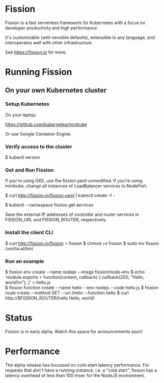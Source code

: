 Fission
=======

Fission is a fast serverless framework for Kubernetes with a focus on
developer productivity and high performance.

It's customizable (with sensible defaults), extensible to any
language, and interoperates well with other infrastructure.

See https://fission.io for more.


Running Fission
===============

On your own Kubernetes cluster
------------------------------

### Setup Kubernetes

On your laptop:

  https://github.com/kubernetes/minikube

Or use Google Container Engine.

### Verify access to the cluster

  $ kubectl version

### Get and Run Fission

If you're using GKE, use the fission.yaml unmodified.  If you're using
minikube, change all instances of LoadBalancer services to NodePort.


  $ curl http://fission.io/fission.yaml | kubectl create -f -

  $ kubectl --namespace fission get services

Save the external IP addresses of controller and router services in
FISSION_URL and FISSION_ROUTER, respectively.

### Install the client CLI

  $ curl http://fission.io/fission > fission
  $ chmod +x fission
  $ sudo mv fission /usr/local/bin/

### Run an example

  $ fission env create --name nodejs --image fission/node-env
  $ echo 'module.exports = function(context, callback) { callback(200, "Hello, world!\n"); }' > hello.js  
  $ fission function create --name hello --env nodejs --code hello.js
  $ fission route create --method GET --url /hello --function hello
  $ curl http://$FISSION_ROUTER/hello
  Hello, world!

Status
======

Fission is in early alpha.  Watch this space for announcements soon!


Performance
===========

The alpha release has focussed on cold-start latency performance.  For
requests that don't have a running instance, i.e. a "cold start",
fission has a latency overhead of less than 100 msec for the NodeJS
environment.

